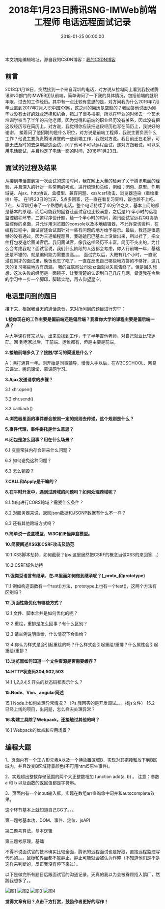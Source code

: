 ﻿---
title:  2018年1月23日腾讯SNG-IMWeb前端工程师 电话远程面试记录
date: 2018-01-25 00:00:00
tags: 腾讯SNG-IMWeb面试
reward: true #是否开启打赏功能
comment: true #是否开启评论功能
---
<!--
<script type="text/javascript">

if(window.prompt('请输入密码')==123456){

alert('password success')

}else{
alert('password error');window.history.back(-1);
}          
</script>
-->

本文初始编辑地址，源自我的CSDN博客：[我的CSDN博客](http://blog.csdn.net/qq_20264891/article/details/79158495)



## 前言 ##
   2018年1月18日，突然接到一个来自深圳的电话，对方说从拉勾网上看到我投递腾讯SNG部门的IMWEB团队前端，简单询问了一下我的具体情况，包括前端的就职年限，过去的工作经历。其中有一点比较有意思的是，对方问我为什么2016年7月毕业直到2017年2月入职中国XX网，这之间的简历是空缺的？我回答他说因为刚毕业没有太好的就业选择和机会，错过了很多校招，所以在毕业的时候去一个艺术培训学校当了半年的吉他老师，因为觉得和前端的职业经历没有关系，因此没有把这段经历写在简历上。对方说，我觉得你应该把这段经历也写在简历上，我说好的谢谢。
      接着问了他招聘的是什么职位，对方说是前端工程师，我说主要负责什么工作？他说主要负责腾讯课堂的一些前端工作，我跟对方说，我目前还在老家，可能无法及时的去深圳那边面试，问了他可不可以远程面试，遂对方跟我说，可以采用电话面试，并且约定了电话一面的时间，2018年1月23日。
## 面试的过程及结果 ##
从接到电话直到第一次面试的这段时间，我在网上大量的检索了关于腾讯电面的经验，并且深入的针对一些常用的考点，进行梳理和总结，例如：闭包、原型、作用域链、Ajax、http协议、盒模型、兼容问题、xss/csrf攻击、浏览器渲染（重绘重排）等。
在1月23日的当天，5点多回家，还一直在看复习资料，饭也顾不上吃。
7点，从深圳打来了一个熟悉的电话。整个电话持续了40分钟之久，基本上问的都是基本的原理，而后可能我的回答让面试官也比较满意，之后是1个半小时的远程监控编程环节，三道程序设计题，给一个半小时的时间，腾讯面试官远程QQ协助监控你的桌面，只允许用浏览器的console以及本地编辑器，不允许查询资料，在编程过程中，面试官还会试图针对一些有问题的地方给予提示。最后，我还是很遗憾的没有通过，因为三道编程题目，我磕磕巴巴基本上没做出来，所以挂了，把文件打包发送给面试官后。我问面试官，像我这样经历不丰富，简历不突出的，为什么会考虑我呢？面试官说，我们什么阶段的人选都会考虑，你入行前端一年，基础还是不错的，就是编码能力需要提高。。。
面试完以后，大概有几个小时，一直沉浸在刚才的面试里，晚饭也忘了吃了，一直在反思自己哪些地方答的不够好，这几天的复习哪些地方有疏漏。
我的互联网公司处女面就以失败告终了。但是回头想想，这次失败的经历是一面镜子，让我清楚的认识到自己几斤几两，督促我在今后的学习中一步一个脚印，脚踏实地，再去仰望星空。

## 电话里问到的题目 ##
接下来，根据我当天的通话录音，来对所问到的题目进行穷举：


  **1.接你现在的工作主要是偏前端还是偏后端？我看你大学的课程主要是偏后端一点？**
  
 A:大学课程修完以后，出来没找到工作，干了半年吉他老师，对自己就业比较迷茫。回        到老家以后，干前端、运维都有，但是主要是前端。
 
 **2.接触前端多久了？接触/学习的渠道是什么？**
 
 A：满打满算一年。刚开始是同事辅导，慢慢入手以后，在W3CSCHOOL、网易云课堂、腾讯课堂、慕课网学习。
 
 **3.Ajax发送请求的步骤？**
 
   3.1 xhr.open()
   
   3.2 xhr.send()
   
   3.3 callback()
   
 **4.浏览器里面的事件都会按照一定的规则去传递，这个规则是什么？**
 
 **5.事件代理，事件委托是什么意思？**
 
 **6.闭包是怎么回事？用在什么场景？**
 
   6.1   变量常驻内存会带来什么问题？
   
   6.2   如何避免这种问题？
   
   6.3   怎么销毁？
   
**7.CALL和Apply是干嘛的？**

**8.在平时开发中，遇到过跨域的问题吗？如何处理跨域呢？**

   8.1.如何进行CORS跨域？需要什么条件？
   
   8.2 对服务器来说，返回json数据和JSONP数据有什么不一样？
   
   8.3 还有其他跨域方式吗？
   
**9.简单说一说盒模型，W3C和IE怪异盒模型。**

**10.简要阐述XSS和CSRF攻击及防范**

  10.1 XSS脚本劫持，如何截获？(ps.这里居然把CSRF的概念当做XSS的来回答....)
  
  10.2 CSRF域名劫持
  
**11.强类型语言有继承，在JS里面如何做到继承呢？(_proto_和prototype)**

   11.1 例如构造函数有一个test()方法，prototype上也有一个test()，这两个方法有区别吗？
   
**12.页面性能优化有哪些方式？**

   12.1 文件、脚本合并是如何优化的呢？
   
   12.2 重绘，重排是怎么回事？有什么区别？
   
   12.3 请举例说明重绘，什么情况下会重绘？
   
   12.4 你认为样式是会引起重绘的吗？什么样式会引起重绘/重排？什么属性会引起重绘/重排？
   
   **13.浏览器如何知道一个文件资源是否需要缓存？**
   
   
   **14.HTTP状态码304,502,503**
  
   14.1 *1,2,3,4,5* 开头的状态码都表示什么？
    
  **15.Node、Vim、angular简述**
  
  15.1 Node上如何处理异常情况？（Ps.我回答的是开发调试。。。找js文件）
 15.2 已经上线的项目，出问题，怎么样去处理异常？
     
   **16.构建工具除了Webpack，还接触过其他的吗？**
   
 16.1 Webpack的优点和应用场景？

## 编程大题 ##

 1、页面内有一个正方形元素A以及一个待放置区域B，实现对其拖拽和放下到B区域内，并且改变B区域背景颜色(不可用html5原生事件)。


2、实现超出整数存储范围的两个大正整数相加 function add(a, b) 。
注意：参数 a 和 b 以及函数的返回值都是字符串。


3、页面内有一个input输入框，实现在数组arr查询命中词并和autocomplete效果。
          
这个环节基本上就知道自己GG了。。。

第一题考基本功，DOM、事件、定位、jsAPI

第二题考算法，基本逻辑

第三题考原理，基础

不得不说面试官的技术确实比较全面，腾讯的远程面试也是好狠，直接远程监控写代码的。。。鼠标和界面都不敢静止，静止可能就会被认为作弊（不知道他们是不是这样来判断的，反正我没有停下来过）。

以下是做完所有题目后跟面试官的沟通记录。天真的我以为会被眷顾招入鹅厂，然鹅我想多了。。

![图1](http://img.blog.csdn.net/20180125112701622?watermark/2/text/aHR0cDovL2Jsb2cuY3Nkbi5uZXQvcXFfMjAyNjQ4OTE=/font/5a6L5L2T/fontsize/400/fill/I0JBQkFCMA==/dissolve/70/gravity/SouthEast)
![图2](http://img.blog.csdn.net/20180125112711300?watermark/2/text/aHR0cDovL2Jsb2cuY3Nkbi5uZXQvcXFfMjAyNjQ4OTE=/font/5a6L5L2T/fontsize/400/fill/I0JBQkFCMA==/dissolve/70/gravity/SouthEast)
![图3](http://img.blog.csdn.net/20180125112723206?watermark/2/text/aHR0cDovL2Jsb2cuY3Nkbi5uZXQvcXFfMjAyNjQ4OTE=/font/5a6L5L2T/fontsize/400/fill/I0JBQkFCMA==/dissolve/70/gravity/SouthEast)
![图4](http://img.blog.csdn.net/20180125112738983?watermark/2/text/aHR0cDovL2Jsb2cuY3Nkbi5uZXQvcXFfMjAyNjQ4OTE=/font/5a6L5L2T/fontsize/400/fill/I0JBQkFCMA==/dissolve/70/gravity/SouthEast)
 
 
 









<b>觉得文章有用？点击下方打赏，鼓励作者更好的写作！</b>